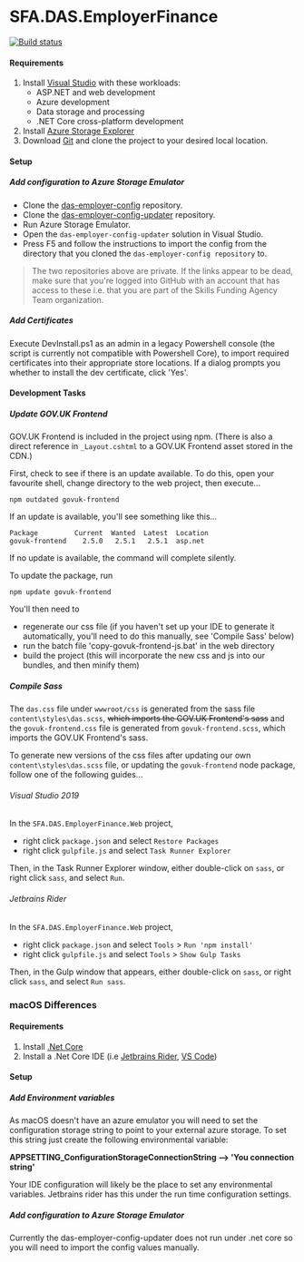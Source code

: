 # SFA.DAS.EmployerFinance

[![Build status](https://sfa-gov-uk.visualstudio.com/Digital%20Apprenticeship%20Service/_apis/build/status/Manage%20Apprenticeships/das-employerfinance)](https://sfa-gov-uk.visualstudio.com/Digital%20Apprenticeship%20Service/_build/latest?definitionId=1212)

#### Requirements

1. Install [Visual Studio] with these workloads:
    * ASP.NET and web development
    * Azure development
    * Data storage and processing
    * .NET Core cross-platform development 
2. Install [Azure Storage Explorer] 
3. Download [Git] and clone the project to your desired local location.

[Azure Storage Explorer]: http://storageexplorer.com
[Visual Studio]: https://www.visualstudio.com
[Git]: https://git-scm.com/

#### Setup

##### Add configuration to Azure Storage Emulator

* Clone the [das-employer-config](https://github.com/SkillsFundingAgency/das-employer-config) repository.
* Clone the [das-employer-config-updater](https://github.com/SkillsFundingAgency/das-employer-config-updater) repository.
* Run Azure Storage Emulator.
* Open the `das-employer-config-updater` solution in Visual Studio.
* Press F5 and follow the instructions to import the config from the directory that you cloned the `das-employer-config repository` to.

> The two repositories above are private. If the links appear to be dead, make sure that you're logged into GitHub with an account that has access to these i.e. that you are part of the Skills Funding Agency Team organization.

##### Add Certificates

Execute DevInstall.ps1 as an admin in a legacy Powershell console (the script is currently not compatible with Powershell Core), to import required certificates into their appropriate store locations. If a dialog prompts you whether to install the dev certificate, click 'Yes'.

#### Development Tasks
 
##### Update GOV.UK Frontend

GOV.UK Frontend is included in the project using npm. (There is also a direct reference in `_Layout.cshtml` to a GOV.UK Frontend asset stored in the CDN.)

First, check to see if there is an update available. To do this, open your favourite shell, change directory to the web project, then execute...

`npm outdated govuk-frontend`

If an update is available, you'll see something like this...

```
Package         Current  Wanted  Latest  Location
govuk-frontend    2.5.0   2.5.1   2.5.1  asp.net
``` 

If no update is available, the command will complete silently.

To update the package, run

`npm update govuk-frontend`

You'll then need to

* regenerate our css file (if you haven't set up your IDE to generate it automatically, you'll need to do this manually, see 'Compile Sass' below)
* run the batch file 'copy-govuk-frontend-js.bat' in the web directory
* build the project (this will incorporate the new css and js into our bundles, and then minify them)

##### Compile Sass

The `das.css` file under `wwwroot/css` is generated from the sass file `content\styles\das.scss`, ~~which imports the GOV.UK Frontend's sass~~ and the `govuk-frontend.css` file is generated from `govuk-frontend.scss`, which imports the GOV.UK Frontend's sass.

To generate new versions of the css files after updating our own `content\styles\das.scss` file, or updating the `govuk-frontend` node package, follow one of the following guides...

###### Visual Studio 2019

In the `SFA.DAS.EmployerFinance.Web` project,

* right click `package.json` and select `Restore Packages`
* right click `gulpfile.js` and select `Task Runner Explorer`

Then, in the Task Runner Explorer window, either double-click on `sass`, or right click `sass`, and select `Run`.

###### Jetbrains Rider

In the `SFA.DAS.EmployerFinance.Web` project,

* right click `package.json` and select `Tools` > `Run 'npm install'`
* right click `gulpfile.js` and select `Tools` > `Show Gulp Tasks`

Then, in the Gulp window that appears, either double-click on `sass`, or right click `sass`, and select `Run sass`.


### macOS Differences

#### Requirements

1. Install [.Net Core]
2. Install a .Net Core IDE (i.e [Jetbrains Rider], [VS Code])

[.Net Core]: https://dotnet.microsoft.com/download
[Jetbrains Rider]: https://www.jetbrains.com/rider
[VS Code]: https://code.visualstudio.com/

#### Setup

##### Add Environment variables

As macOS doesn't have an azure emulator you will need to set the configuration storage string to point to your external azure storage. To set this string just create the following environmental variable:

**APPSETTING_ConfigurationStorageConnectionString --> 'You connection string'**

Your IDE configuration will likely be the place to set any environmental variables. Jetbrains rider has this under the run time configuration settings.

##### Add configuration to Azure Storage Emulator

Currently the das-employer-config-updater does not run under .net core so you will need to import the config values manually.
